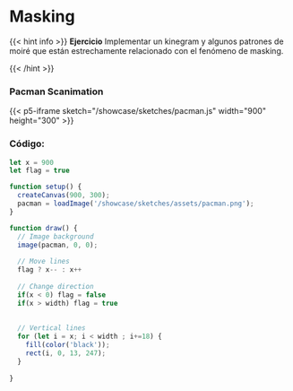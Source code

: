 # Masking

{{< hint info >}}
<b> Ejercicio</b>
Implementar un kinegram y algunos patrones de moiré que están estrechamente relacionado con el fenómeno de masking.

{{< /hint >}}

### Pacman Scanimation
{{< p5-iframe sketch="/showcase/sketches/pacman.js" width="900" height="300" >}}

### Código:

```js
let x = 900
let flag = true

function setup() {
  createCanvas(900, 300);
  pacman = loadImage('/showcase/sketches/assets/pacman.png');
}

function draw() {
  // Image background
  image(pacman, 0, 0);
  
  // Move lines
  flag ? x-- : x++
  
  // Change direction
  if(x < 0) flag = false
  if(x > width) flag = true
  
  
  // Vertical lines
  for (let i = x; i < width ; i+=18) {
    fill(color('black'));
    rect(i, 0, 13, 247);
  } 
 
}
```